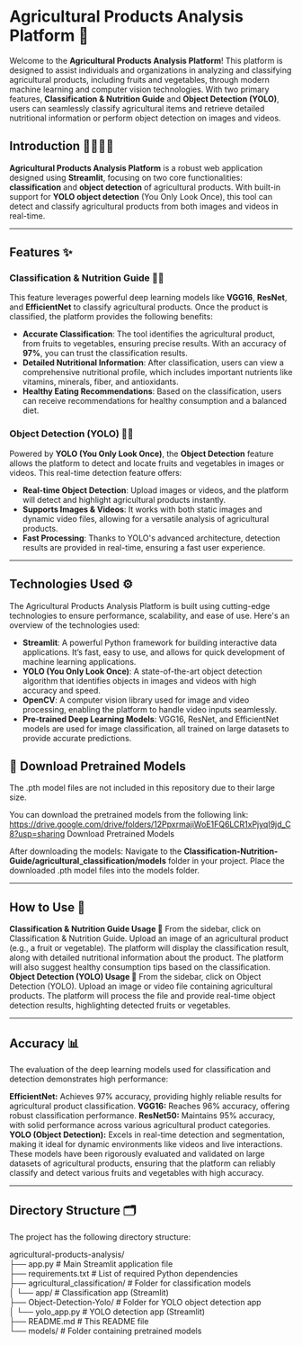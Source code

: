 # Agricultural Products Analysis Platform 🌱

Welcome to the **Agricultural Products Analysis Platform**! This platform is designed to assist individuals and organizations in analyzing and classifying agricultural products, including fruits and vegetables, through modern machine learning and computer vision technologies. With two primary features, **Classification & Nutrition Guide** and **Object Detection (YOLO)**, users can seamlessly classify agricultural items and retrieve detailed nutritional information or perform object detection on images and videos.

## Introduction 👨‍🌾👩‍🌾

**Agricultural Products Analysis Platform** is a robust web application designed using **Streamlit**, focusing on two core functionalities: **classification** and **object detection** of agricultural products. 
With built-in support for **YOLO object detection** (You Only Look Once), this tool can detect and classify agricultural products from both images and videos in real-time.

---

## Features ✨

### Classification & Nutrition Guide 🥦🍓
This feature leverages powerful deep learning models like **VGG16**, **ResNet**, and **EfficientNet** to classify agricultural products. Once the product is classified, the platform provides the following benefits:
- **Accurate Classification**: The tool identifies the agricultural product, from fruits to vegetables, ensuring precise results. With an accuracy of **97%**, you can trust the classification results.
- **Detailed Nutritional Information**: After classification, users can view a comprehensive nutritional profile, which includes important nutrients like vitamins, minerals, fiber, and antioxidants.
- **Healthy Eating Recommendations**: Based on the classification, users can receive recommendations for healthy consumption and a balanced diet.

### Object Detection (YOLO) 🍏🍊
Powered by **YOLO (You Only Look Once)**, the **Object Detection** feature allows the platform to detect and locate fruits and vegetables in images or videos. This real-time detection feature offers:
- **Real-time Object Detection**: Upload images or videos, and the platform will detect and highlight agricultural products instantly.
- **Supports Images & Videos**: It works with both static images and dynamic video files, allowing for a versatile analysis of agricultural products.
- **Fast Processing**: Thanks to YOLO's advanced architecture, detection results are provided in real-time, ensuring a fast user experience.

---

## Technologies Used ⚙️

The Agricultural Products Analysis Platform is built using cutting-edge technologies to ensure performance, scalability, and ease of use. Here's an overview of the technologies used:

- **Streamlit**: A powerful Python framework for building interactive data applications. It’s fast, easy to use, and allows for quick development of machine learning applications.
- **YOLO (You Only Look Once)**: A state-of-the-art object detection algorithm that identifies objects in images and videos with high accuracy and speed.
- **OpenCV**: A computer vision library used for image and video processing, enabling the platform to handle video inputs seamlessly.
- **Pre-trained Deep Learning Models**: VGG16, ResNet, and EfficientNet models are used for image classification, all trained on large datasets to provide accurate predictions.

## 📌 Download Pretrained Models
The .pth model files are not included in this repository due to their large size.

You can download the pretrained models from the following link:
https://drive.google.com/drive/folders/12PpxrmajiWoE1FQ6LCR1xPjyqI9jd_C8?usp=sharing
Download Pretrained Models

After downloading the models:
Navigate to the **Classification-Nutrition-Guide/agricultural_classification/models** folder in your project.
Place the downloaded .pth model files into the models folder.

---
## How to Use 🎯
**Classification & Nutrition Guide Usage 📸**
From the sidebar, click on Classification & Nutrition Guide.
Upload an image of an agricultural product (e.g., a fruit or vegetable).
The platform will display the classification result, along with detailed nutritional information about the product.
The platform will also suggest healthy consumption tips based on the classification.
**Object Detection (YOLO) Usage 🎥**
From the sidebar, click on Object Detection (YOLO).
Upload an image or video file containing agricultural products.
The platform will process the file and provide real-time object detection results, highlighting detected fruits or vegetables.

---
## Accuracy 📊
The evaluation of the deep learning models used for classification and detection demonstrates high performance:

**EfficientNet:** Achieves 97% accuracy, providing highly reliable results for agricultural product classification.
**VGG16:** Reaches 96% accuracy, offering robust classification performance.
**ResNet50:** Maintains 95% accuracy, with solid performance across various agricultural product categories.
**YOLO (Object Detection):** Excels in real-time detection and segmentation, making it ideal for dynamic environments like videos and live interactions.
These models have been rigorously evaluated and validated on large datasets of agricultural products, ensuring that the platform can reliably classify and detect various fruits and vegetables with high accuracy.

---
## Directory Structure 🗂️

The project has the following directory structure:

agricultural-products-analysis/  
├── app.py                         # Main Streamlit application file  
├── requirements.txt               # List of required Python dependencies  
├── agricultural_classification/   # Folder for classification models  
│   └── app/                       # Classification app (Streamlit)  
├── Object-Detection-Yolo/         # Folder for YOLO object detection app  
│   └── yolo_app.py                # YOLO detection app (Streamlit)  
├── README.md                      # This README file  
└── models/                        # Folder containing pretrained models


